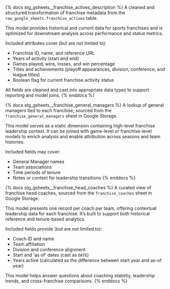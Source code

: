 {% docs stg_gsheets__franchise_actives_description %}
A cleaned and structured transformation of franchise metadata from the `raw_google_sheets.franchise_actives` table.

This model provides historical and current data for sports franchises and is optimized for downstream analysis across performance and status metrics.

Included attributes cover (but are not limited to):
* Franchise ID, name, and reference URL
* Years of activity (start and end)
* Games played, wins, losses, and win percentage
* Titles and achievements (playoff appearances, division, conference, and league titles)
* Boolean flag for current franchise activity status

All fields are cleaned and cast into appropriate data types to support reporting and model joins.
{% enddocs %}

{% docs stg_gsheets__franchise_general_managers %}
A lookup of general managers tied to each franchise, sourced from the `franchise_general_managers` sheet in Google Storage.

This model serves as a static dimension containing high-level franchise leadership context. It can be joined with game-level or franchise-level models to enrich analysis and enable attribution across seasons and team histories.

Included fields may cover:
* General Manager names
* Team associations
* Time periods of tenure
* Notes or context for leadership transitions
{% enddocs %}

{% docs stg_gsheets__franchise_head_coaches %}
A curated view of franchise head coaches, sourced from the `franchise_coaches` sheet in Google Storage.

This model presents one record per coach per team, offering contextual leadership data for each franchise. It’s built to support both historical reference and tenure-based analytics.

Included fields provide (but are not limited to):
* Coach ID and name
* Team affiliation
* Division and conference alignment
* Start and 'as of' dates (cast as `DATE`)
* Years active (calculated as the difference between start year and as-of year)

This model helps answer questions about coaching stability, leadership trends, and cross-franchise comparisons.
{% enddocs %}